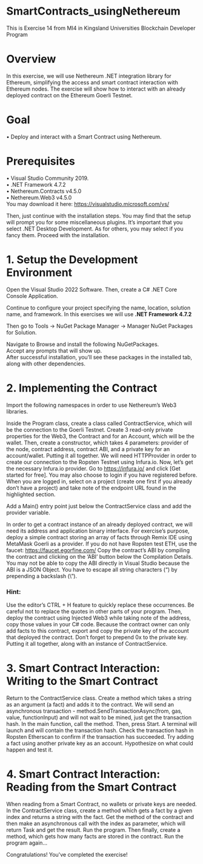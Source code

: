 # SmartContracts_usingNethereum
This is Exercise 14 from MI4 in Kingsland Universities Blockchain Developer Program

# Overview 
In this exercise, we will use Nethereum .NET integration library for Ethereum, simplifying the access and smart
contract interaction with Ethereum nodes. The exercise will show how to interact with an already deployed contract
on the Ethereum Goerli Testnet.

# Goal
• Deploy and interact with a Smart Contract using Nethereum.

# Prerequisites
• Visual Studio Community 2019. <br>
• .NET Framework 4.7.2 <br>
• Nethereum.Contracts v4.5.0 <br>
• Nethereum.Web3 v4.5.0 <br>
You may download it here: https://visualstudio.microsoft.com/vs/ <br>

Then, just continue with the installation steps.
You may find that the setup will prompt you for some miscellaneous plugins. It’s important that you select
.NET Desktop Development. As for others, you may select if you fancy them.
Proceed with the installation.


# 1. Setup the Development Environment
Open the Visual Studio 2022 Software. Then, create a C# .NET Core Console Application.

Continue to configure your project specifying the name, location, solution name, and framework.
In this exercises we will use 
__.NET Framework 4.7.2__

Then go to Tools -> NuGet Package Manager -> Manager NuGet Packages for Solution. <br>

Navigate to Browse and install the following NuGetPackages. <br>
Accept any prompts that will show up. <br>
After successful installation, you’ll see these packages in the installed tab, along with other dependencies. <br>

# 2. Implementing the Contract
Import the following namespaces in order to use Nethereum’s Web3 libraries.

Inside the Program class, create a class called ContractService, which will be the connection to the Goerli Testnet.
Create 3 read-only private properties for the Web3, the Contract and for an Account, which will be the wallet.
Then, create a constructor, which takes 4 parameters: provider of the node, contract address, contract ABI, and a
private key for an account/wallet. Putting it all together.
We will need HTTPProvider in order to create our connection to the Ropsten Testnet using Infura.io.
Now, let’s get the necessary Infura.io provider. Go to https://infura.io/ and click [Get started for free]. You may also
choose to login if you have registered before.
When you are logged in, select on a project (create one first if you already don’t have a project) and take note of the
endpoint URL found in the highlighted section.

Add a Main() entry point just below the ContractService class and add the provider variable.

In order to get a contract instance of an already deployed contract, we will need its address and application binary
interface. For exercise’s purpose, deploy a simple contract storing an array of facts through Remix IDE using
MetaMask Goerli as a provider.
If you do not have Ropsten test ETH, use the faucet: https://faucet.egorfine.com/
Copy the contract’s ABI by compiling the contract and clicking on the ‘ABI’ button below the Compilation Details.
You may not be able to copy the ABI directly in Visual Studio because the ABI is a JSON Object.
You have to escape all string characters (“) by prepending a backslash (\”).

### Hint:

Use the editor’s CTRL + H feature to quickly replace these occurrences. Be careful not to replace the quotes in other
parts of your program.
Then, deploy the contract using Injected Web3 while taking note of the address, copy those values in your C# code.
Because the contract owner can only add facts to this contract, export and copy the private key of the account that
deployed the contract. Don’t forget to prepend 0x to the private key.
Putting it all together, along with an instance of ContractService.

# 3. Smart Contract Interaction: Writing to the Smart Contract
Return to the ContractService class. Create a method which takes a string as an argument (a fact) and adds it to the
contract. We will send an asynchronous transaction - method.SendTransactionAsync(from, gas, value,
functionInput) and will not wait to be mined, just get the transaction hash.
In the main function, call the method.
Then, press Start.
A terminal will launch and will contain the transaction hash.
Check the transaction hash in Ropsten Etherscan to confirm if the transaction has succeeded.
Try adding a fact using another private key as an account. Hypothesize on what could happen and test it.

# 4. Smart Contract Interaction: Reading from the Smart Contract
When reading from a Smart Contract, no wallets or private keys are needed.
In the ContractService class, create a method which gets a fact by a given index and returns a string with the fact.
Get the method of the contract and then make an asynchronous call with the index as parameter, which will return
Task<string> and get the result.
Run the program.
Then finally, create a method, which gets how many facts are stored in the contract.
Run the program again...
  
Congratulations! You've completed the exercise!
